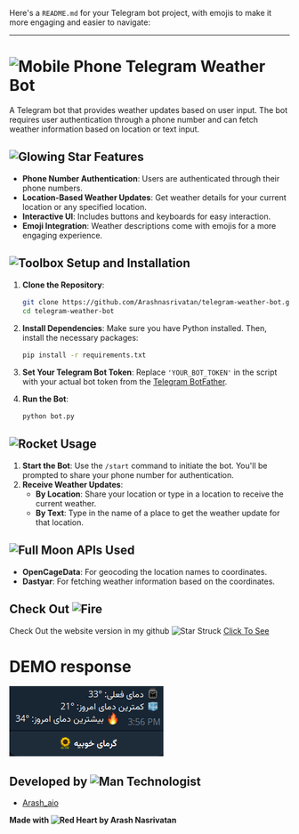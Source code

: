 Here's a `README.md` for your Telegram bot project, with emojis to make it more engaging and easier to navigate:

---

# <img src="https://raw.githubusercontent.com/Tarikul-Islam-Anik/Telegram-Animated-Emojis/main/Objects/Mobile%20Phone.webp" alt="Mobile Phone" width="25" height="25" /> Telegram Weather Bot

A Telegram bot that provides weather updates based on user input. The bot requires user authentication through a phone number and can fetch weather information based on location or text input.

## <img src="https://raw.githubusercontent.com/Tarikul-Islam-Anik/Telegram-Animated-Emojis/main/Animals%20and%20Nature/Glowing%20Star.webp" alt="Glowing Star" width="25" height="25" /> Features

- **Phone Number Authentication**: Users are authenticated through their phone numbers.
- **Location-Based Weather Updates**: Get weather details for your current location or any specified location.
- **Interactive UI**: Includes buttons and keyboards for easy interaction.
- **Emoji Integration**: Weather descriptions come with emojis for a more engaging experience.

## <img src="https://raw.githubusercontent.com/Tarikul-Islam-Anik/Telegram-Animated-Emojis/main/Objects/Toolbox.webp" alt="Toolbox" width="25" height="25" /> Setup and Installation

1. **Clone the Repository**:
   ```bash
   git clone https://github.com/Arashnasrivatan/telegram-weather-bot.git
   cd telegram-weather-bot
   ```

2. **Install Dependencies**:
   Make sure you have Python installed. Then, install the necessary packages:
   ```bash
   pip install -r requirements.txt
   ```

3. **Set Your Telegram Bot Token**:
   Replace `'YOUR_BOT_TOKEN'` in the script with your actual bot token from the [Telegram BotFather](https://core.telegram.org/bots#botfather).

4. **Run the Bot**:
   ```bash
   python bot.py
   ```

## <img src="https://raw.githubusercontent.com/Tarikul-Islam-Anik/Telegram-Animated-Emojis/main/Travel%20and%20Places/Rocket.webp" alt="Rocket" width="25" height="25" /> Usage

1. **Start the Bot**: Use the `/start` command to initiate the bot. You'll be prompted to share your phone number for authentication.
2. **Receive Weather Updates**:
   - **By Location**: Share your location or type in a location to receive the current weather.
   - **By Text**: Type in the name of a place to get the weather update for that location.

## <img src="https://raw.githubusercontent.com/Tarikul-Islam-Anik/Telegram-Animated-Emojis/main/Animals%20and%20Nature/Full%20Moon.webp" alt="Full Moon" width="25" height="25" /> APIs Used

- **OpenCageData**: For geocoding the location names to coordinates.
- **Dastyar**: For fetching weather information based on the coordinates.


## Check Out <img src="https://raw.githubusercontent.com/Tarikul-Islam-Anik/Telegram-Animated-Emojis/main/Animals%20and%20Nature/Fire.webp" alt="Fire" width="25" height="25" />

Check Out the website version in my github <img src="https://raw.githubusercontent.com/Tarikul-Islam-Anik/Telegram-Animated-Emojis/main/Smileys/Star%20Struck.webp" alt="Star Struck" width="20" height="20" /> <a href="https://github.com/Arashnasrivatan/Weather-App">Click To See</a>

# DEMO response


![respose demo](https://raw.githubusercontent.com/Arashnasrivatan/telegram-weather-bot/main/demo.png)

## Developed by <img src="https://raw.githubusercontent.com/Tarikul-Islam-Anik/Telegram-Animated-Emojis/main/People/Man%20Technologist.webp" alt="Man Technologist" width="25" height="25" />

- [Arash_aio](https://t.me/arash_aio)


**Made with <img src="https://raw.githubusercontent.com/Tarikul-Islam-Anik/Telegram-Animated-Emojis/main/Symbols/Red%20Heart.webp" alt="Red Heart" width="20" height="20" /> by Arash Nasrivatan**
